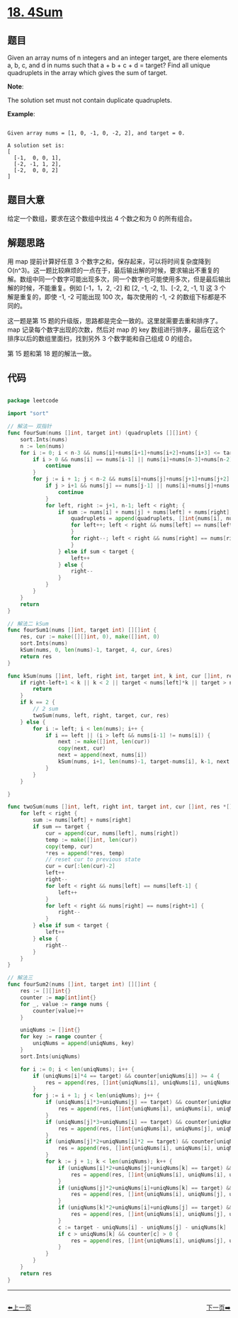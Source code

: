 # [18. 4Sum](https://leetcode.com/problems/4sum/)

## 题目

Given an array nums of n integers and an integer target, are there elements a, b, c, and d in nums such that a + b + c + d = target? Find all unique quadruplets in the array which gives the sum of target.

**Note**:

The solution set must not contain duplicate quadruplets.

**Example**:

```

Given array nums = [1, 0, -1, 0, -2, 2], and target = 0.

A solution set is:
[
  [-1,  0, 0, 1],
  [-2, -1, 1, 2],
  [-2,  0, 0, 2]
]

```

## 题目大意

给定一个数组，要求在这个数组中找出 4 个数之和为 0 的所有组合。


## 解题思路

用 map 提前计算好任意 3 个数字之和，保存起来，可以将时间复杂度降到 O(n^3)。这一题比较麻烦的一点在于，最后输出解的时候，要求输出不重复的解。数组中同一个数字可能出现多次，同一个数字也可能使用多次，但是最后输出解的时候，不能重复。例如 [-1，1，2, -2] 和 [2, -1, -2, 1]、[-2, 2, -1, 1] 这 3 个解是重复的，即使 -1, -2 可能出现 100 次，每次使用的 -1, -2 的数组下标都是不同的。

这一题是第 15 题的升级版，思路都是完全一致的。这里就需要去重和排序了。map 记录每个数字出现的次数，然后对 map 的 key 数组进行排序，最后在这个排序以后的数组里面扫，找到另外 3 个数字能和自己组成 0 的组合。

第 15 题和第 18 题的解法一致。

## 代码

```go

package leetcode

import "sort"

// 解法一 双指针
func fourSum(nums []int, target int) (quadruplets [][]int) {
	sort.Ints(nums)
	n := len(nums)
	for i := 0; i < n-3 && nums[i]+nums[i+1]+nums[i+2]+nums[i+3] <= target; i++ {
		if i > 0 && nums[i] == nums[i-1] || nums[i]+nums[n-3]+nums[n-2]+nums[n-1] < target {
			continue
		}
		for j := i + 1; j < n-2 && nums[i]+nums[j]+nums[j+1]+nums[j+2] <= target; j++ {
			if j > i+1 && nums[j] == nums[j-1] || nums[i]+nums[j]+nums[n-2]+nums[n-1] < target {
				continue
			}
			for left, right := j+1, n-1; left < right; {
				if sum := nums[i] + nums[j] + nums[left] + nums[right]; sum == target {
					quadruplets = append(quadruplets, []int{nums[i], nums[j], nums[left], nums[right]})
					for left++; left < right && nums[left] == nums[left-1]; left++ {
					}
					for right--; left < right && nums[right] == nums[right+1]; right-- {
					}
				} else if sum < target {
					left++
				} else {
					right--
				}
			}
		}
	}
	return
}

// 解法二 kSum
func fourSum1(nums []int, target int) [][]int {
	res, cur := make([][]int, 0), make([]int, 0)
	sort.Ints(nums)
	kSum(nums, 0, len(nums)-1, target, 4, cur, &res)
	return res
}

func kSum(nums []int, left, right int, target int, k int, cur []int, res *[][]int) {
	if right-left+1 < k || k < 2 || target < nums[left]*k || target > nums[right]*k {
		return
	}
	if k == 2 {
		// 2 sum
		twoSum(nums, left, right, target, cur, res)
	} else {
		for i := left; i < len(nums); i++ {
			if i == left || (i > left && nums[i-1] != nums[i]) {
				next := make([]int, len(cur))
				copy(next, cur)
				next = append(next, nums[i])
				kSum(nums, i+1, len(nums)-1, target-nums[i], k-1, next, res)
			}
		}
	}

}

func twoSum(nums []int, left, right int, target int, cur []int, res *[][]int) {
	for left < right {
		sum := nums[left] + nums[right]
		if sum == target {
			cur = append(cur, nums[left], nums[right])
			temp := make([]int, len(cur))
			copy(temp, cur)
			*res = append(*res, temp)
			// reset cur to previous state
			cur = cur[:len(cur)-2]
			left++
			right--
			for left < right && nums[left] == nums[left-1] {
				left++
			}
			for left < right && nums[right] == nums[right+1] {
				right--
			}
		} else if sum < target {
			left++
		} else {
			right--
		}
	}
}

// 解法三
func fourSum2(nums []int, target int) [][]int {
	res := [][]int{}
	counter := map[int]int{}
	for _, value := range nums {
		counter[value]++
	}

	uniqNums := []int{}
	for key := range counter {
		uniqNums = append(uniqNums, key)
	}
	sort.Ints(uniqNums)

	for i := 0; i < len(uniqNums); i++ {
		if (uniqNums[i]*4 == target) && counter[uniqNums[i]] >= 4 {
			res = append(res, []int{uniqNums[i], uniqNums[i], uniqNums[i], uniqNums[i]})
		}
		for j := i + 1; j < len(uniqNums); j++ {
			if (uniqNums[i]*3+uniqNums[j] == target) && counter[uniqNums[i]] > 2 {
				res = append(res, []int{uniqNums[i], uniqNums[i], uniqNums[i], uniqNums[j]})
			}
			if (uniqNums[j]*3+uniqNums[i] == target) && counter[uniqNums[j]] > 2 {
				res = append(res, []int{uniqNums[i], uniqNums[j], uniqNums[j], uniqNums[j]})
			}
			if (uniqNums[j]*2+uniqNums[i]*2 == target) && counter[uniqNums[j]] > 1 && counter[uniqNums[i]] > 1 {
				res = append(res, []int{uniqNums[i], uniqNums[i], uniqNums[j], uniqNums[j]})
			}
			for k := j + 1; k < len(uniqNums); k++ {
				if (uniqNums[i]*2+uniqNums[j]+uniqNums[k] == target) && counter[uniqNums[i]] > 1 {
					res = append(res, []int{uniqNums[i], uniqNums[i], uniqNums[j], uniqNums[k]})
				}
				if (uniqNums[j]*2+uniqNums[i]+uniqNums[k] == target) && counter[uniqNums[j]] > 1 {
					res = append(res, []int{uniqNums[i], uniqNums[j], uniqNums[j], uniqNums[k]})
				}
				if (uniqNums[k]*2+uniqNums[i]+uniqNums[j] == target) && counter[uniqNums[k]] > 1 {
					res = append(res, []int{uniqNums[i], uniqNums[j], uniqNums[k], uniqNums[k]})
				}
				c := target - uniqNums[i] - uniqNums[j] - uniqNums[k]
				if c > uniqNums[k] && counter[c] > 0 {
					res = append(res, []int{uniqNums[i], uniqNums[j], uniqNums[k], c})
				}
			}
		}
	}
	return res
}


```




----------------------------------------------
<div style="display: flex;justify-content: space-between;align-items: center;">
<p><a href="https://books.halfrost.com/leetcode/ChapterFour/0001~0099/0017.Letter-Combinations-of-a-Phone-Number/">⬅️上一页</a></p>
<p><a href="https://books.halfrost.com/leetcode/ChapterFour/0001~0099/0019.Remove-Nth-Node-From-End-of-List/">下一页➡️</a></p>
</div>
